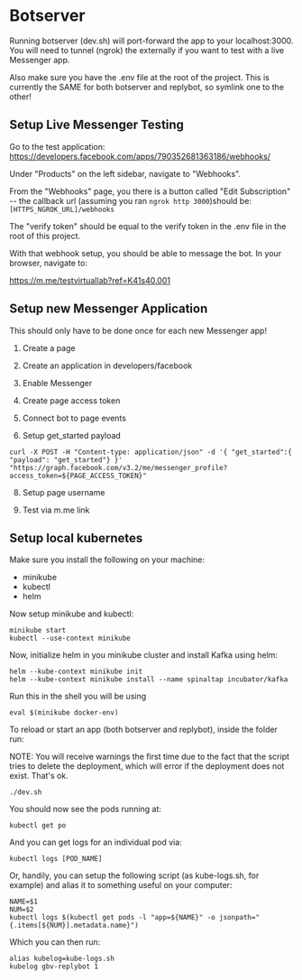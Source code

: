 # Botserver

Running botserver (dev.sh) will port-forward the app to your localhost:3000. You will need to tunnel (ngrok) the externally if you want to test with a live Messenger app.

Also make sure you have the .env file at the root of the project. This is currently the SAME for both botserver and replybot, so symlink one to the other!

## Setup Live Messenger Testing

Go to the test application:
https://developers.facebook.com/apps/790352681363186/webhooks/

Under "Products" on the left sidebar, navigate to "Webhooks".

From the "Webhooks" page, you there is a button called "Edit Subscription" -- the callback url (assuming you ran `ngrok http 3000`)should be: `[HTTPS_NGROK_URL]/webhooks`

The "verify token" should be equal to the verify token in the .env file in the root of this project.

With that webhook setup, you should be able to message the bot. In your browser, navigate to:

https://m.me/testvirtuallab?ref=K41s40.001


## Setup new Messenger Application

This should only have to be done once for each new Messenger app!

1. Create a page

2. Create an application in developers/facebook

3. Enable Messenger

5. Create page access token

6. Connect bot to page events

7. Setup get_started payload
``` shell
curl -X POST -H "Content-type: application/json" -d '{ "get_started":{ "payload": "get_started"} }' "https://graph.facebook.com/v3.2/me/messenger_profile?access_token=${PAGE_ACCESS_TOKEN}"

```

8. Setup page username

9. Test via m.me link



## Setup local kubernetes

Make sure you install the following on your machine:

* minikube
* kubectl
* helm

Now setup minikube and kubectl:

``` shell
minikube start
kubectl --use-context minikube
```

Now, initialize helm in you minikube cluster and install Kafka using helm:

``` shell
helm --kube-context minikube init
helm --kube-context minikube install --name spinaltap incubator/kafka
```

Run this in the shell you will be using

``` shell
eval $(minikube docker-env)
```

To reload or start an app (both botserver and replybot), inside the folder run:

NOTE: You will receive warnings the first time due to the fact that the script tries to delete the deployment, which will error if the deployment does not exist. That's ok.

``` shell
./dev.sh
```

You should now see the pods running at:

``` shell
kubectl get po
```

And you can get logs for an individual pod via:

``` shell
kubectl logs [POD_NAME]
```

Or, handily, you can setup the following script (as kube-logs.sh, for example) and alias it to something useful on your computer:

``` shell
NAME=$1
NUM=$2
kubectl logs $(kubectl get pods -l "app=${NAME}" -o jsonpath="{.items[${NUM}].metadata.name}")
```

Which you can then run:

``` shell
alias kubelog=kube-logs.sh
kubelog gbv-replybot 1
```
